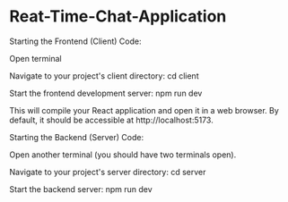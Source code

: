 # Reat-Time-Chat-Application
Starting the Frontend (Client) Code:

Open terminal

Navigate to your project's client directory:
cd client

Start the frontend development server:
npm run dev

This will compile your React application and open it in a web browser. By default, it should be accessible at http://localhost:5173.



Starting the Backend (Server) Code:

Open another terminal (you should have two terminals open).

Navigate to your project's server directory:
cd server

Start the backend server:
npm run dev
